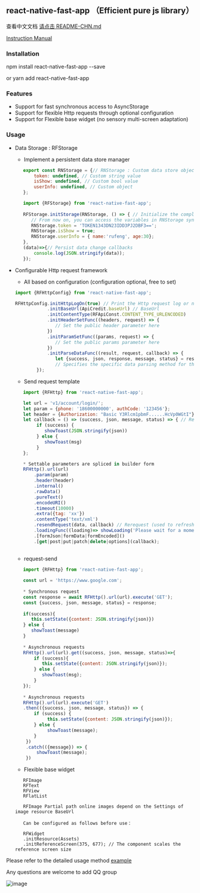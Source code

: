 ## react-native-fast-app （Efficient pure js library）


查看中文文档 [请点击 README-CHN.md](README.zh-CN.md)

 [Instruction Manual](https://www.jianshu.com/p/2cc661b1f3ab)


### Installation

npm install react-native-fast-app --save 

or yarn add react-native-fast-app


### Features

  * Support for fast synchronous access to AsyncStorage
  * Support for flexible Http requests through optional configuration
  * Support for Flexible base widget (no sensory multi-screen adaptation)


### Usage 

   * Data Storage : RFStorage
   
     * Implement a persistent data store manager
     
     ```jsx 
        export const RNStorage = {// RNStorage : Custom data store object
            token: undefined, // Custom string value
            isShow: undefined, // Custom bool value
            userInfo: undefined, // Custom object
        };
     ```
     
     ```jsx 
        import {RFStorage} from 'react-native-fast-app';
        
        RFStorage.initStorage(RNStorage, () => { // Initialize the completion callback
           // From now on, you can access the variables in RNStorage synchronously
           RNStorage.token = 'TOKEN1343DN23IDD3PJ2DBF3==';
           RNStorage.isShow = true;
           RNStorage.userInfo = { name:'rufeng', age:30};
        },
        (data)=>{// Persist data change callbacks
            console.log(JSON.stringify(data));
        });
     ```
    
   * Configurable Http request framework
   
     * All based on configuration (configuration optional, free to set)
     
      ```jsx 
      import {RFHttpConfig} from 'react-native-fast-app';
      
      RFHttpConfig.initHttpLogOn(true) // Print the Http request log or not
                  .initBaseUrl(ApiCredit.baseUrl) // BaseUrl
                  .initContentType(RFApiConst.CONTENT_TYPE_URLENCODED)
                  .initHeaderSetFunc((headers, request) => {
                     // Set the public header parameter here
                  })
                  .initParamSetFunc((params, request) => {
                     // Set the public params parameter here
                  })
                  .initParseDataFunc((result, request, callback) => {
                     let {success, json, response, message, status} = result;
                     // Specifies the specific data parsing method for the current app
              });
      ```
     
     * Send request template
     
     ```jsx 
        import {RFHttp} from 'react-native-fast-app';
     
        let url = 'v1/account/login/';
        let param = {phone: '18600000000', authCode: '123456'};
        let header = {Authorization: "Basic Y3Rlcm1pbmF......HcVp0WGtI"};
        let callback = () => (success, json, message, status) => { // Request a result callback
             if (success) {
                showToast(JSON.stringify(json))
             } else {
                showToast(msg)
             }
        };
     
        * Settable parameters are spliced in builder form
        RFHttp().url(url)
            .param(param)
            .header(header)
            .internal()
            .rawData()
            .pureText()
            .encodeURI()
            .timeout(10000)
            .extra({tag: 'xx'})
            .contentType('text/xml')
            .resendRequest(data, callback) // Rerequest (used to refresh accessToken to resend a request that has failed)
            .loadingFunc((loading)=> showLoading('Please wait for a moment ...', loading))
            .[formJson|formData|formEncoded]()
            .[get|post|put|patch|delete|options](callback);
       
     ```
     
     * request-send
     
      ```jsx
         import {RFHttp} from 'react-native-fast-app';
         
         const url = 'https://www.google.com';
        
         * Synchronous request
         const response = await RFHttp().url(url).execute('GET');
         const {success, json, message, status} = response;
         
         if(success){
            this.setState({content: JSON.stringify(json)})
         } else {
            showToast(message)
         }
         
         * Asynchronous requests
         RFHttp().url(url).get((success, json, message, status)=>{
             if (success){
                this.setState({content: JSON.stringify(json)});
             } else {
                showToast(msg);
             }
         });
                 
         * Asynchronous requests
         RFHttp().url(url).execute('GET')
         .then(({success, json, message, status}) => {
             if (success) {
                  this.setState({content: JSON.stringify(json)});
             } else {
                  showToast(message);
             }
          })
          .catch(({message}) => {
              showToast(message);
          })
        ```
     
     * Flexible base widget
     ```
        RFImage
        RFText
        RFView
        RFlatList
        
        RFImage Partial path online images depend on the Settings of image resource BaseUrl
        
        Can be configured as follows before use：
        
        RFWidget
        .initResource(Assets)
        .initReferenceScreen(375, 677); // The component scales the reference screen size
     ```
    
 
  Please refer to the detailed usage method [example](https://github.com/chende008/react-native-fast-app-sample)
  
  Any questions are welcome to add QQ group
   
  ![image](https://upload-images.jianshu.io/upload_images/22060892-30cecf251cc8b72a.jpg=300x300)

